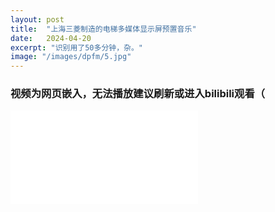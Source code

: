 ```yaml
---
layout: post
title:  "上海三菱制造的电梯多媒体显示屏预置音乐"
date:   2024-04-20
excerpt: "识别用了50多分钟，杂。"
image: "/images/dpfm/5.jpg"
---
```


### 视频为网页嵌入，无法播放建议刷新或进入bilibili观看（

<iframe src="//player.bilibili.com/player.html?aid=1552018677&bvid=BV1V1421Q7Rr&cid=1489813859&p=1" scrolling="no" border="0" frameborder="no" framespacing="0" allowfullscreen="true"> </iframe>
